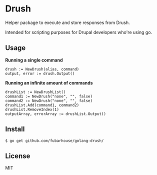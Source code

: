 # Drush

Helper package to execute and store responses from Drush.

Intended for scripting purposes for Drupal developers who're using go.

## Usage

****Running a single command****
```
drush := NewDrush(alias, command)
output, error := drush.Output()
```
****Running an infinite amount of commands****
````
drushList := NewDrushList()
command1 := NewDrush("none", "", false)
command2 := NewDrush("none", "", false)
drushList.Add(command1, command2)
drushList.RemoveIndex(1)
outputArray, errorArray := drushList.Output()
````

## Install

```console
$ go get github.com/fubarhouse/golang-drush/
```

## License

MIT